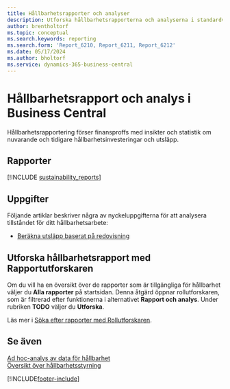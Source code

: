 ```yaml
---
title: Hållbarhetsrapporter och analyser
description: Utforska hållbarhetsrapporterna och analyserna i standardversionen av Business Central.
author: brentholtorf
ms.topic: conceptual
ms.search.keywords: reporting
ms.search.form: 'Report_6210, Report_6211, Report_6212'
ms.date: 05/17/2024
ms.author: bholtorf
ms.service: dynamics-365-business-central
---
```


# <a name="sustainability-reports-and-analytics-in-business-central"></a>Hållbarhetsrapport och analys i Business Central

Hållbarhetsrapportering förser finansproffs med insikter och statistik om nuvarande och tidigare hållbarhetsinvesteringar och utsläpp.  

## <a name="reports"></a>Rapporter

[!INCLUDE [sustainability_reports](includes/sustainability-reports-include.md)]

## <a name="tasks"></a>Uppgifter

Följande artiklar beskriver några av nyckeluppgifterna för att analysera tillståndet för ditt hållbarhetsarbete:

* [Beräkna utsläpp baserat på redovisning](finance-sustainability-journal.md)

## <a name="explore-sustainability-reports-with-report-explorer"></a>Utforska hållbarhetsrapport med Rapportutforskaren

Om du vill ha en översikt över de rapporter som är tillgängliga för hållbarhet väljer du **Alla rapporter** på startsidan. Denna åtgärd öppnar rollutforskaren, som är filtrerad efter funktionerna i alternativet **Rapport och analys**. Under rubriken **TODO** väljer du **Utforska**.

<!--There isn't an image file for this.

:::image type="content" source="media/report-explorer-sustainability.png" alt-text="Example of sustainability reports on the finance role center." lightbox="media/report-explorer-sustainability.png":::-->

Läs mer i [Söka efter rapporter med Rollutforskaren](ui-role-explorer.md).

## <a name="see-also"></a>Se även

[Ad hoc-analys av data för hållbarhet](ad-hoc-analysis-sustainability.md)   
[Översikt över hållbarhetsstyrning](finance-manage-sustainability.md)   

[!INCLUDE[footer-include](includes/footer-banner.md)]
